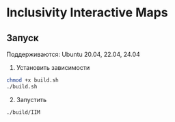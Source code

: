 # Inclusivity Interactive Maps

## Запуск
Поддерживаются: Ubuntu 20.04, 22.04, 24.04

1. Установить зависимости
```bash
chmod +x build.sh
./build.sh
```
2. Запустить
```bash
./build/IIM
```